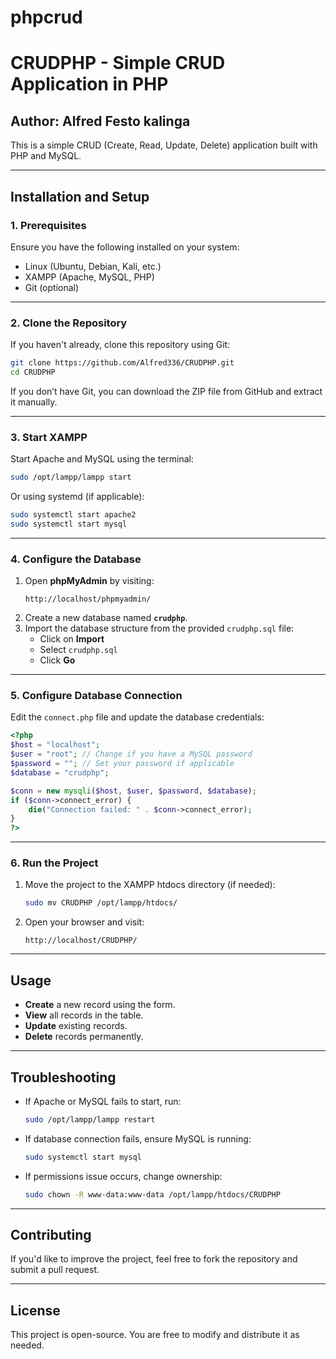 # phpcrud
# CRUDPHP - Simple CRUD Application in PHP  

## Author: Alfred  Festo kalinga

This is a simple CRUD (Create, Read, Update, Delete) application built with PHP and MySQL.  

---

## **Installation and Setup**  

### **1. Prerequisites**  
Ensure you have the following installed on your system:  
- Linux (Ubuntu, Debian, Kali, etc.)  
- XAMPP (Apache, MySQL, PHP)  
- Git (optional)  

---

### **2. Clone the Repository**  
If you haven't already, clone this repository using Git:  
```bash
git clone https://github.com/Alfred336/CRUDPHP.git
cd CRUDPHP
```
If you don’t have Git, you can download the ZIP file from GitHub and extract it manually.  

---

### **3. Start XAMPP**  
Start Apache and MySQL using the terminal:  
```bash
sudo /opt/lampp/lampp start
```
Or using systemd (if applicable):  
```bash
sudo systemctl start apache2
sudo systemctl start mysql
```

---

### **4. Configure the Database**  
1. Open **phpMyAdmin** by visiting:  
   ```
   http://localhost/phpmyadmin/
   ```
2. Create a new database named **`crudphp`**.  
3. Import the database structure from the provided `crudphp.sql` file:  
   - Click on **Import**  
   - Select `crudphp.sql`  
   - Click **Go**  

---

### **5. Configure Database Connection**  
Edit the `connect.php` file and update the database credentials:  
```php
<?php
$host = "localhost"; 
$user = "root"; // Change if you have a MySQL password
$password = ""; // Set your password if applicable
$database = "crudphp";

$conn = new mysqli($host, $user, $password, $database);
if ($conn->connect_error) {
    die("Connection failed: " . $conn->connect_error);
}
?>
```

---

### **6. Run the Project**  
1. Move the project to the XAMPP htdocs directory (if needed):  
   ```bash
   sudo mv CRUDPHP /opt/lampp/htdocs/
   ```
2. Open your browser and visit:  
   ```
   http://localhost/CRUDPHP/
   ```

---

## **Usage**  
- **Create** a new record using the form.  
- **View** all records in the table.  
- **Update** existing records.  
- **Delete** records permanently.  

---

## **Troubleshooting**  
- If Apache or MySQL fails to start, run:  
  ```bash
  sudo /opt/lampp/lampp restart
  ```
- If database connection fails, ensure MySQL is running:  
  ```bash
  sudo systemctl start mysql
  ```
- If permissions issue occurs, change ownership:  
  ```bash
  sudo chown -R www-data:www-data /opt/lampp/htdocs/CRUDPHP
  ```

---

## **Contributing**  
If you'd like to improve the project, feel free to fork the repository and submit a pull request.  

---

## **License**  
This project is open-source. You are free to modify and distribute it as needed.  
